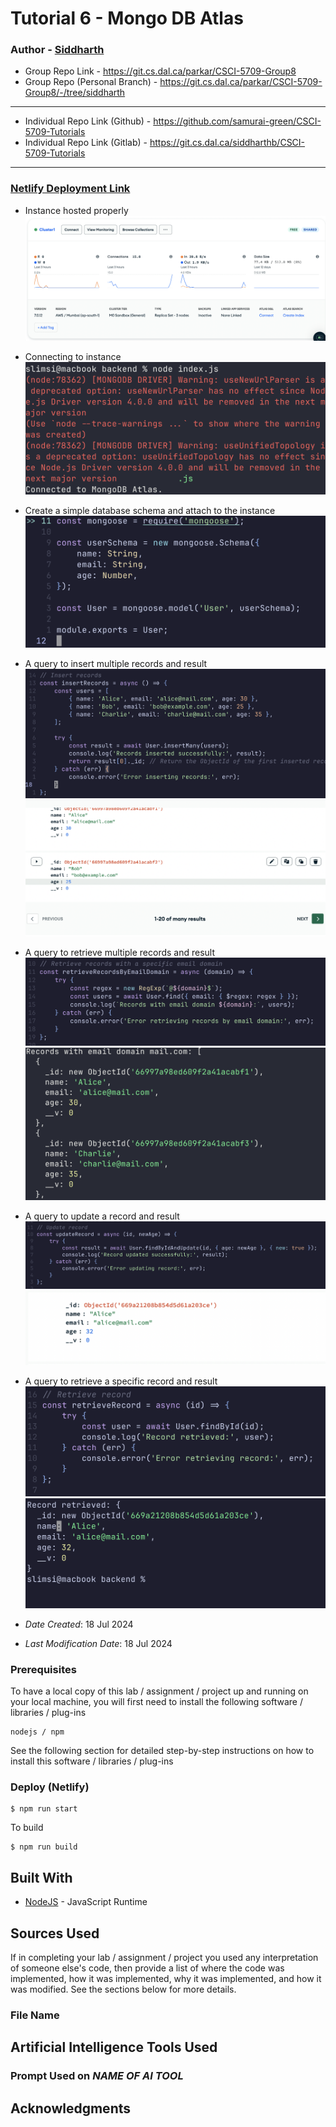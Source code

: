 # Tutorial 6 - Mongo DB Atlas

### Author - [Siddharth](sd812175@dal.ca)

- Group Repo Link - https://git.cs.dal.ca/parkar/CSCI-5709-Group8
- Group Repo (Personal Branch) - https://git.cs.dal.ca/parkar/CSCI-5709-Group8/-/tree/siddharth
---
- Individual Repo Link (Github) - https://github.com/samurai-green/CSCI-5709-Tutorials
- Individual Repo Link (Gitlab) - https://git.cs.dal.ca/siddharthb/CSCI-5709-Tutorials
---

### [Netlify Deployment Link](https://tut5.netlify.app/.netlify/functions/api/users)


- Instance hosted properly
![img](./imgs/img1.png)
- Connecting to instance
![img](./imgs/img2.png)
- Create a simple database schema and attach to the instance
![img](./imgs/img3.png)
- A query to insert multiple records  and result
![img](./imgs/img4.png)
![img](./imgs/img5.png)
- A query to retrieve multiple records and result
![img](./imgs/img6.png)
![img](./imgs/img7.png)
- A query to update a record and result
![img](./imgs/img8.png)
![img](./imgs/img9.png)
- A query to retrieve a specific record and result
![img](./imgs/img10.png)
![img](./imgs/img11.png)

- *Date Created*: 18 Jul 2024
- *Last Modification Date*: 18 Jul 2024


### Prerequisites

To have a local copy of this lab / assignment / project up and running on your
local machine, you will first need to install the following software / libraries
/ plug-ins

```
nodejs / npm

```

See the following section for detailed step-by-step instructions on how to
 install this software / libraries / plug-ins


### Deploy (Netlify)


```
$ npm run start
```
To build

```
$ npm run build
```

## Built With

<!--- Provide a list of the frameworks used to build this application, your list
should include the name of the framework used, the url where the framework is 
available for download and what the framework was used for, see the example 
below --->

- [NodeJS](https://nodejs.org/en) - JavaScript Runtime



## Sources Used

If in completing your lab / assignment / project you used any interpretation of
someone else's code, then provide a list of where the code was implemented, how
it was implemented, why it was implemented, and how it was modified. See the 
sections below for more details.


### File Name

## Artificial Intelligence Tools Used

### Prompt Used on *NAME OF AI TOOL*

## Acknowledgments
